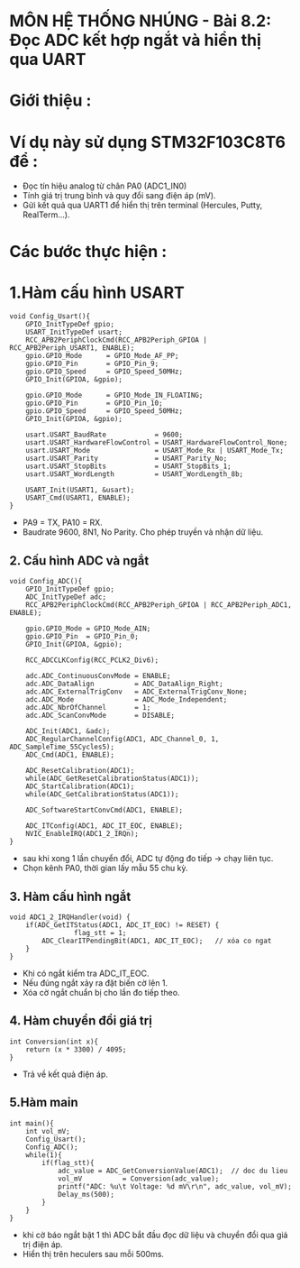 # MÔN HỆ THỐNG NHÚNG - Bài 8.2: Đọc ADC kết hợp ngắt và hiển thị qua UART
# Giới thiệu :
# Ví dụ này sử dụng STM32F103C8T6 để :
- Đọc tín hiệu analog từ chân PA0 (ADC1_IN0)
- Tính giá trị trung bình và quy đổi sang điện áp (mV).
- Gửi kết quả qua UART1 để hiển thị trên terminal (Hercules, Putty, RealTerm...).

# Các bước thực hiện : 
# 1.Hàm cấu hình USART
```
void Config_Usart(){
	GPIO_InitTypeDef gpio;
	USART_InitTypeDef usart;
	RCC_APB2PeriphClockCmd(RCC_APB2Periph_GPIOA | RCC_APB2Periph_USART1, ENABLE);
	gpio.GPIO_Mode		= GPIO_Mode_AF_PP;
	gpio.GPIO_Pin		= GPIO_Pin_9;
	gpio.GPIO_Speed		= GPIO_Speed_50MHz;
	GPIO_Init(GPIOA, &gpio);
	
	gpio.GPIO_Mode		= GPIO_Mode_IN_FLOATING;
	gpio.GPIO_Pin		= GPIO_Pin_10;
	gpio.GPIO_Speed		= GPIO_Speed_50MHz;
	GPIO_Init(GPIOA, &gpio);
	
	usart.USART_BaudRate 			= 9600;
	usart.USART_HardwareFlowControl	= USART_HardwareFlowControl_None;
	usart.USART_Mode				= USART_Mode_Rx | USART_Mode_Tx;
	usart.USART_Parity				= USART_Parity_No;
	usart.USART_StopBits			= USART_StopBits_1;
	usart.USART_WordLength			= USART_WordLength_8b;
	
	USART_Init(USART1, &usart);
	USART_Cmd(USART1, ENABLE);
}
```
- PA9 = TX, PA10 = RX.
- Baudrate 9600, 8N1, No Parity. Cho phép truyền và nhận dữ liệu.
## 2. Cấu hình ADC và ngắt 
```
void Config_ADC(){
    GPIO_InitTypeDef gpio;
    ADC_InitTypeDef adc;
    RCC_APB2PeriphClockCmd(RCC_APB2Periph_GPIOA | RCC_APB2Periph_ADC1, ENABLE);

    gpio.GPIO_Mode = GPIO_Mode_AIN;
    gpio.GPIO_Pin  = GPIO_Pin_0;
    GPIO_Init(GPIOA, &gpio);

    RCC_ADCCLKConfig(RCC_PCLK2_Div6);

    adc.ADC_ContinuousConvMode = ENABLE;                  
    adc.ADC_DataAlign          = ADC_DataAlign_Right;    
    adc.ADC_ExternalTrigConv   = ADC_ExternalTrigConv_None; 
    adc.ADC_Mode               = ADC_Mode_Independent; 
    adc.ADC_NbrOfChannel       = 1;                      
    adc.ADC_ScanConvMode       = DISABLE;                

    ADC_Init(ADC1, &adc);
    ADC_RegularChannelConfig(ADC1, ADC_Channel_0, 1, ADC_SampleTime_55Cycles5);
    ADC_Cmd(ADC1, ENABLE);

    ADC_ResetCalibration(ADC1);
    while(ADC_GetResetCalibrationStatus(ADC1));
    ADC_StartCalibration(ADC1);
    while(ADC_GetCalibrationStatus(ADC1));

    ADC_SoftwareStartConvCmd(ADC1, ENABLE);

    ADC_ITConfig(ADC1, ADC_IT_EOC, ENABLE);
    NVIC_EnableIRQ(ADC1_2_IRQn);
}
```
- sau khi xong 1 lần chuyển đổi, ADC tự động đo tiếp → chạy liên tục.
- Chọn kênh PA0, thời gian lấy mẫu 55 chu kỳ.
## 3. Hàm cấu hình ngắt
``` 
void ADC1_2_IRQHandler(void) {
    if(ADC_GetITStatus(ADC1, ADC_IT_EOC) != RESET) {
				flag_stt = 1;
        ADC_ClearITPendingBit(ADC1, ADC_IT_EOC);   // xóa co ngat
    }
}
``` 
- Khi có ngắt kiểm tra ADC_IT_EOC.
- Nếu đúng ngắt xảy ra đặt biến cờ lên 1.
- Xóa cờ ngắt chuẩn bị cho lần đo tiếp theo.
## 4. Hàm chuyển đổi giá trị 
```
int Conversion(int x){
	return (x * 3300) / 4095;
}
``` 
- Trả về kết quả điện áp.
## 5.Hàm main
```
int main(){
	int vol_mV;
	Config_Usart();
	Config_ADC();
	while(1){
		if(flag_stt){
			adc_value = ADC_GetConversionValue(ADC1);  // doc du lieu
			vol_mV 			= Conversion(adc_value);
			printf("ADC: %u\t Voltage: %d mV\r\n", adc_value, vol_mV);
			Delay_ms(500);
		}
	}
}
```
- khi cờ báo ngắt bật 1 thì ADC bắt đầu đọc dữ liệu và chuyển đổi qua giá trị điện áp.
- Hiển thị trên heculers sau mỗi 500ms.

